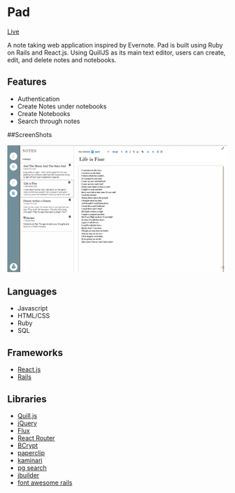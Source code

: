# Pad

[Live](http://www.p4d.site)

A note taking web application inspired by Evernote. Pad is built using Ruby on Rails and React.js. Using QuillJS as its main text
editor, users can create, edit, and delete notes and notebooks.

## Features

* Authentication
* Create Notes under notebooks
* Create Notebooks
* Search through notes

##ScreenShots

![Screenshot](/docs/pad-screenshot.png)

## Languages

* Javascript
* HTML/CSS
* Ruby
* SQL

## Frameworks

* [React.js](https://facebook.github.io/react/)
* [Rails](https://github.com/rails/rails)

## Libraries

* [Quill.js](https://github.com/quilljs/quill)
* [jQuery](https://github.com/jquery/jquery)
* [Flux](https://github.com/facebook/flux)
* [React Router](https://github.com/rackt/react-router)
* [BCrypt](https://github.com/codahale/bcrypt-ruby)
* [paperclip](https://github.com/thoughtbot/paperclip)
* [kaminari](https://github.com/amatsuda/kaminari)
* [pg search](https://github.com/Casecommons/pg_search)
* [jbuilder](https://github.com/rails/jbuilder)
* [font awesome rails](https://fortawesome.github.io/Font-Awesome/)
